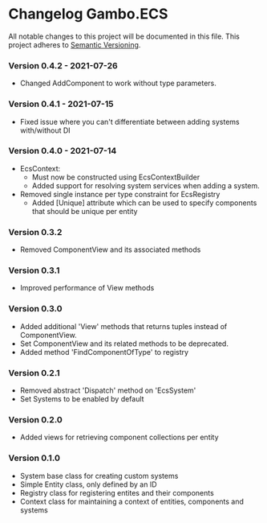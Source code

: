 # Changelog Gambo.ECS
All notable changes to this project will be documented in this file.
This project adheres to [Semantic Versioning](http://semver.org/).

### Version 0.4.2 - 2021-07-26
 - Changed AddComponent to work without type parameters.

### Version 0.4.1 - 2021-07-15
 - Fixed issue where you can't differentiate between adding systems with/without DI

### Version 0.4.0 - 2021-07-14
 - EcsContext:
   - Must now be constructed using EcsContextBuilder
   - Added support for resolving system services when adding a system.
 - Removed single instance per type constraint for EcsRegistry
   - Added [Unique] attribute which can be used to specify components that should be unique per entity

### Version 0.3.2
 - Removed ComponentView and its associated methods

### Version 0.3.1
 - Improved performance of View methods

### Version 0.3.0
 - Added additional 'View' methods that returns tuples instead of ComponentView.
 - Set ComponentView and its related methods to be deprecated.
 - Added method 'FindComponentOfType<T>' to registry

### Version 0.2.1
 - Removed abstract 'Dispatch' method on 'EcsSystem'
 - Set Systems to be enabled by default

### Version 0.2.0
 - Added views for retrieving component collections per entity

### Version 0.1.0
 - System base class for creating custom systems
 - Simple Entity class, only defined by an ID
 - Registry class for registering entites and their components
 - Context class for maintaining a context of entities, components and systems